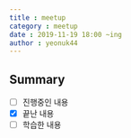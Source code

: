 ```yaml
---
title : meetup
category : meetup
date : 2019-11-19 18:00 ~ing
author : yeonuk44
---
```


## Summary

- [ ] 진행중인 내용
- [x] 끝난 내용
- [ ] 학습한 내용
